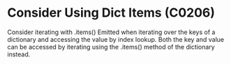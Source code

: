 # Consider Using Dict Items (C0206)

Consider iterating with .items() Emitted when iterating over the keys of
a dictionary and accessing the value by index lookup. Both the key and
value can be accessed by iterating using the .items() method of the
dictionary instead.
